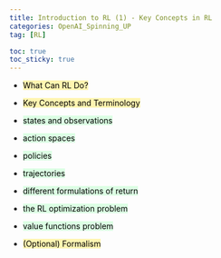 ```yaml
---
title: Introduction to RL (1) - Key Concepts in RL
categories: OpenAI_Spinning_UP
tag: [RL]

toc: true
toc_sticky: true
---
```


- <mark style='background-color: #fff5b1'> What Can RL Do? </mark>

- <mark style='background-color: #fff5b1'> Key Concepts and Terminology </mark>

 - <mark style='background-color: #dcffe4'> states and observations </mark>
 
 - <mark style='background-color: #dcffe4'> action spaces </mark>
 
 - <mark style='background-color: #dcffe4'> policies </mark>

 - <mark style='background-color: #dcffe4'> trajectories </mark>
 
 - <mark style='background-color: #dcffe4'> different formulations of return </mark>
 
 - <mark style='background-color: #dcffe4'> the RL optimization problem </mark>
 
 - <mark style='background-color: #dcffe4'> value functions problem </mark>

- <mark style='background-color: #fff5b1'> (Optional) Formalism </mark>

